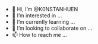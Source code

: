 - 👋 Hi, I’m @K0NSTANHUEN
- 👀 I’m interested in ...
- 🌱 I’m currently learning ...
- 💞️ I’m looking to collaborate on ...
- 📫 How to reach me ...

<!---
K0NSTANHUEN/K0NSTANHUEN is a ✨ special ✨ repository because its `README.md` (this file) appears on your GitHub profile.
You can click the Preview link to take a look at your changes.
--->

